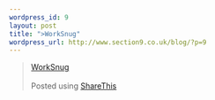 ```yaml
--- 
wordpress_id: 9
layout: post
title: ">WorkSnug"
wordpress_url: http://www.section9.co.uk/blog/?p=9
---
```

><a href=http://shar.es/1HQFA>WorkSnug</a><br /><br />Posted using <a href="http://sharethis.com">ShareThis</a>
